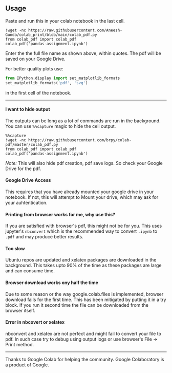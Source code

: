 ## Usage 


Paste and run this in your colab notebook in the last cell.
```ipython
!wget -nc https://raw.githubusercontent.com/Aneesh-Gunda/colab_print/blob/main/colab_pdf.py
from colab_pdf import colab_pdf
colab_pdf('pandas-assignment.ipynb')
```
Enter the the full file name as shown above, within quotes. The pdf will be saved on your Google Drive.

For better quality plots use:
```python
from IPython.display import set_matplotlib_formats
set_matplotlib_formats('pdf', 'svg')
```
in the first cell of the notebook.
___


#### I want to hide output
The outputs can be long as a lot of commands are run in the background. You can use `%%capture` magic to hide the cell output.
```
%%capture
!wget -nc https://raw.githubusercontent.com/brpy/colab-pdf/master/colab_pdf.py
from colab_pdf import colab_pdf
colab_pdf('pandas-assignment.ipynb')
```
 *Note:* This will also hide pdf creation, pdf save logs. So check your Google Drive for the pdf.

#### Google Drive Access
This requires that you have already mounted your google drive in your notebook. If not, this will attempt to Mount your drive, which may ask for your auhtentication.


#### Printing from browser works for me, why use this?
If you are satisfied with browser's pdf, this might not be for you. This uses jupyter's `nbconvert` which is the recommended way to convert `.ipynb` to `.pdf` and may produce better results.


#### Too slow
Ubuntu repos are updated and xelatex packages are downloaded in the background. This takes upto 90% of the time as these packages are large and can consume time.


#### Browser download works ony half the time
Due to some reason or the way google.colab.files is implemented, browser download fails for the first time. This has been mitigated by putting it in a try block. If you run it second time the file can be downloaded from the browser itself.


#### Error in nbcovert or xelatex
nbconvert and xelatex are not perfect and might fail to convert your file to pdf. In such case try to debug using output logs or use browser's  File -> Print  method.
___


Thanks to Google Colab for helping the community.
Google Colaboratory is a product of Google.
